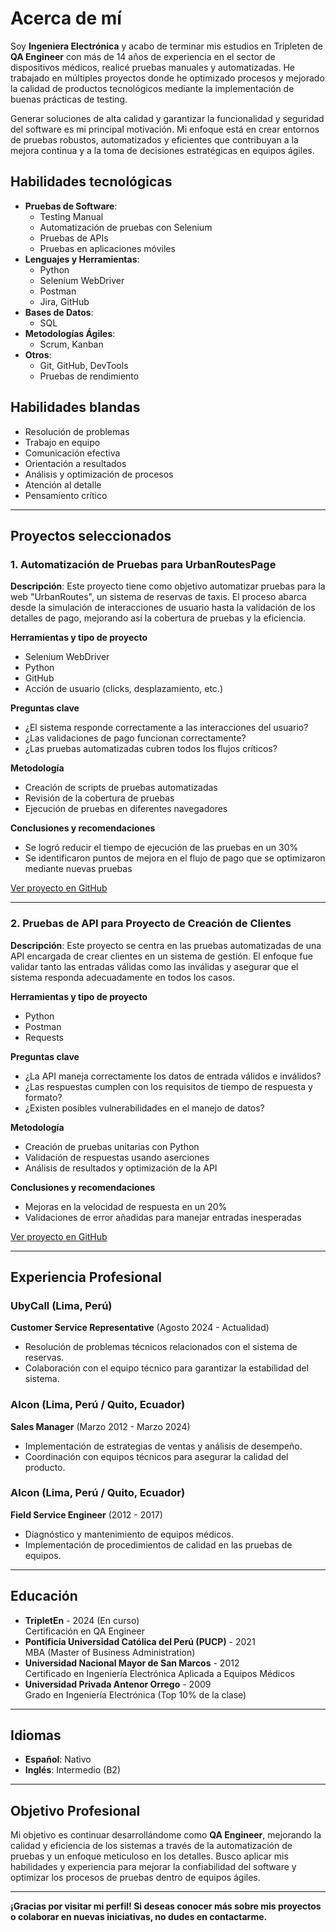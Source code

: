 # Acerca de mí

Soy **Ingeniera Electrónica** y acabo de terminar mis estudios en Tripleten de **QA Engineer** con más de 14 años de experiencia en el sector de dispositivos médicos, realicé pruebas manuales y automatizadas. He trabajado en múltiples proyectos donde he optimizado procesos y mejorado la calidad de productos tecnológicos mediante la implementación de buenas prácticas de testing.

Generar soluciones de alta calidad y garantizar la funcionalidad y seguridad del software es mi principal motivación. Mi enfoque está en crear entornos de pruebas robustos, automatizados y eficientes que contribuyan a la mejora continua y a la toma de decisiones estratégicas en equipos ágiles.

## Habilidades tecnológicas

- **Pruebas de Software**:
  - Testing Manual  
  - Automatización de pruebas con Selenium  
  - Pruebas de APIs  
  - Pruebas en aplicaciones móviles  
- **Lenguajes y Herramientas**:  
  - Python  
  - Selenium WebDriver  
  - Postman  
  - Jira, GitHub  
- **Bases de Datos**:  
  - SQL  
- **Metodologías Ágiles**:  
  - Scrum, Kanban  
- **Otros**:  
  - Git, GitHub, DevTools  
  - Pruebas de rendimiento

## Habilidades blandas

- Resolución de problemas  
- Trabajo en equipo  
- Comunicación efectiva  
- Orientación a resultados  
- Análisis y optimización de procesos  
- Atención al detalle  
- Pensamiento crítico

---

## Proyectos seleccionados

### 1. **Automatización de Pruebas para UrbanRoutesPage**
**Descripción**: Este proyecto tiene como objetivo automatizar pruebas para la web "UrbanRoutes", un sistema de reservas de taxis. El proceso abarca desde la simulación de interacciones de usuario hasta la validación de los detalles de pago, mejorando así la cobertura de pruebas y la eficiencia.

**Herramientas y tipo de proyecto**  
- Selenium WebDriver  
- Python  
- GitHub  
- Acción de usuario (clicks, desplazamiento, etc.)  

**Preguntas clave**  
- ¿El sistema responde correctamente a las interacciones del usuario?  
- ¿Las validaciones de pago funcionan correctamente?  
- ¿Las pruebas automatizadas cubren todos los flujos críticos?

**Metodología**  
- Creación de scripts de pruebas automatizadas  
- Revisión de la cobertura de pruebas  
- Ejecución de pruebas en diferentes navegadores

**Conclusiones y recomendaciones**  
- Se logró reducir el tiempo de ejecución de las pruebas en un 30%  
- Se identificaron puntos de mejora en el flujo de pago que se optimizaron mediante nuevas pruebas

[Ver proyecto en GitHub](https://github.com/lorenaup/UrbanRoutesPageAutomation)

---

### 2. **Pruebas de API para Proyecto de Creación de Clientes**
**Descripción**: Este proyecto se centra en las pruebas automatizadas de una API encargada de crear clientes en un sistema de gestión. El enfoque fue validar tanto las entradas válidas como las inválidas y asegurar que el sistema responda adecuadamente en todos los casos.

**Herramientas y tipo de proyecto**  
- Python  
- Postman  
- Requests

**Preguntas clave**  
- ¿La API maneja correctamente los datos de entrada válidos e inválidos?  
- ¿Las respuestas cumplen con los requisitos de tiempo de respuesta y formato?  
- ¿Existen posibles vulnerabilidades en el manejo de datos?

**Metodología**  
- Creación de pruebas unitarias con Python  
- Validación de respuestas usando aserciones  
- Análisis de resultados y optimización de la API

**Conclusiones y recomendaciones**  
- Mejoras en la velocidad de respuesta en un 20%  
- Validaciones de error añadidas para manejar entradas inesperadas

[Ver proyecto en GitHub](https://github.com/lorenaup/API_Testing_KitCreation)

---

## Experiencia Profesional

### **UbyCall** (Lima, Perú)  
**Customer Service Representative** (Agosto 2024 - Actualidad)  
- Resolución de problemas técnicos relacionados con el sistema de reservas.  
- Colaboración con el equipo técnico para garantizar la estabilidad del sistema.

### **Alcon** (Lima, Perú / Quito, Ecuador)  
**Sales Manager** (Marzo 2012 - Marzo 2024)  
- Implementación de estrategias de ventas y análisis de desempeño.  
- Coordinación con equipos técnicos para asegurar la calidad del producto.

### **Alcon** (Lima, Perú / Quito, Ecuador)  
**Field Service Engineer** (2012 - 2017)  
- Diagnóstico y mantenimiento de equipos médicos.  
- Implementación de procedimientos de calidad en las pruebas de equipos.

---

## Educación

- **TripletEn** - 2024 (En curso)  
  Certificación en QA Engineer  
- **Pontificia Universidad Católica del Perú (PUCP)** - 2021  
  MBA (Master of Business Administration)  
- **Universidad Nacional Mayor de San Marcos** - 2012  
  Certificado en Ingeniería Electrónica Aplicada a Equipos Médicos  
- **Universidad Privada Antenor Orrego** - 2009  
  Grado en Ingeniería Electrónica (Top 10% de la clase)

---

## Idiomas

- **Español**: Nativo  
- **Inglés**: Intermedio (B2)

---

## Objetivo Profesional

Mi objetivo es continuar desarrollándome como **QA Engineer**, mejorando la calidad y eficiencia de los sistemas a través de la automatización de pruebas y un enfoque meticuloso en los detalles. Busco aplicar mis habilidades y experiencia para mejorar la confiabilidad del software y optimizar los procesos de pruebas dentro de equipos ágiles.

---

**¡Gracias por visitar mi perfil! Si deseas conocer más sobre mis proyectos o colaborar en nuevas iniciativas, no dudes en contactarme.**
